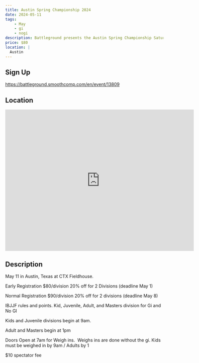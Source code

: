 ```yaml
---
title: Austin Spring Championship 2024
date: 2024-05-11
tags:
    - May
    - gi 
    - nogi 
description: Battleground presents the Austin Spring Championship Saturday May 11
price: $80
location: |
  Austin
---
```

## Sign Up
https://battleground.smoothcomp.com/en/event/13809

## Location
<iframe src="https://www.google.com/maps/embed?pb=!1m18!1m12!1m3!1d12345.6789!2d-97.8080339!3d30.0894135!2m3!1f0!2f0!3f0!3m2!1i1024!2i768!4f13.1!3m3!1m2!1s0x0%3A0x0!2z30.0894135!5e0!3m2!1sen!2sus!4v1234567890" width="600" height="450" style="border:0;" allowfullscreen="" loading="lazy"></iframe>

## Description
May 11 in Austin, Texas at CTX Fieldhouse. 


Early Registration $80/division 20% off for 2 Divisions (deadline May 1)


Normal Registration $90/division 20% off for 2 divisions (deadline May 8)


IBJJF rules and points. Kid, Juvenile, Adult, and Masters division for Gi and No GI 


Kids and Juvenile divisions begin at 9am.


Adult and Masters begin at 1pm


Doors Open at 7am for Weigh ins.  Weighs ins are done without the gi. Kids must be weighed in by 9am / Adults by 1


$10 spectator fee